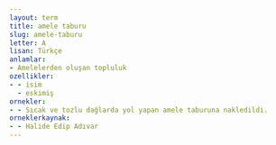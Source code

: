 ```yaml
---
layout: term
title: amele taburu
slug: amele-taburu
letter: A
lisan: Türkçe
anlamlar:
- Amelelerden oluşan topluluk
ozellikler:
- - isim
  - eskimiş
ornekler:
- - Sıcak ve tozlu dağlarda yol yapan amele taburuna nakledildi.
orneklerkaynak:
- - Halide Edip Adıvar
---
```

